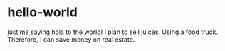 # hello-world
just me saying hola to the world!
I plan to sell juices.
Using a food truck. Therefore, I can save money on real estate. 
